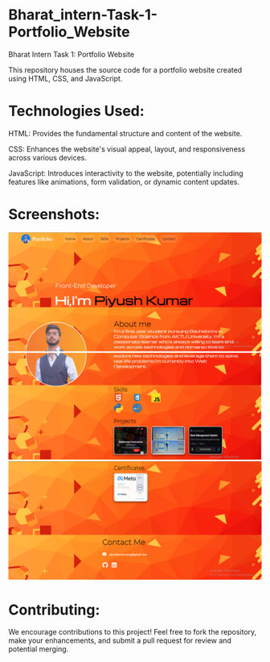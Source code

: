 # Bharat_intern-Task-1-Portfolio_Website
Bharat Intern Task 1: Portfolio Website

This repository houses the source code for a portfolio website created using HTML, CSS, and JavaScript.

# Technologies Used:

HTML: Provides the fundamental structure and content of the website.

CSS: Enhances the website's visual appeal, layout, and responsiveness across various devices.

JavaScript: Introduces interactivity to the website, potentially including features like animations, form validation, or dynamic content updates.


# Screenshots:

![Screenshot](https://github.com/piyushkumar-prog/Bharat_intern-Task-1-Portfolio_Website/blob/main/Screenshot.png)
![Screenshot](https://github.com/piyushkumar-prog/Bharat_intern-Task-1-Portfolio_Website/blob/main/screenshot--1.png)
![Screenshot](https://github.com/piyushkumar-prog/Bharat_intern-Task-1-Portfolio_Website/blob/main/screenshot--2.png)

# Contributing:

We encourage contributions to this project! Feel free to fork the repository, make your enhancements, and submit a pull request for review and potential merging.
